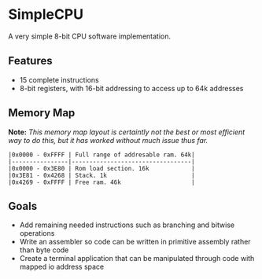 # SimpleCPU
 A very simple 8-bit CPU software implementation. 
 
 ## Features
 <ul>
	<li>15 complete instructions</li>
	<li>8-bit registers, with 16-bit addressing to access up to 64k addresses</li>
 </ul>
 
 ## Memory Map
 **Note:** *This memory map layout is certaintly not the best or most efficient way to do this, but it has worked without much issue thus far.*
 
	|0x0000 - 0xFFFF | Full range of addresable ram. 64k|
	|----------------|----------------------------------|
	|0x0000 - 0x3E80 | Rom load section. 16k			|
	|0x3E81 - 0x4268 | Stack. 1k						|
	|0x4269 - 0xFFFF | Free ram. 46k					|
	
 ## Goals
 <ul> 
	<li>Add remaining needed instructions such as branching and bitwise operations</li>
	<li>Write an assembler so code can be written in primitive assembly rather than byte code</li>
	<li>Create a terminal application that can be manipulated through code with mapped io address space</li>
 </ul> 
